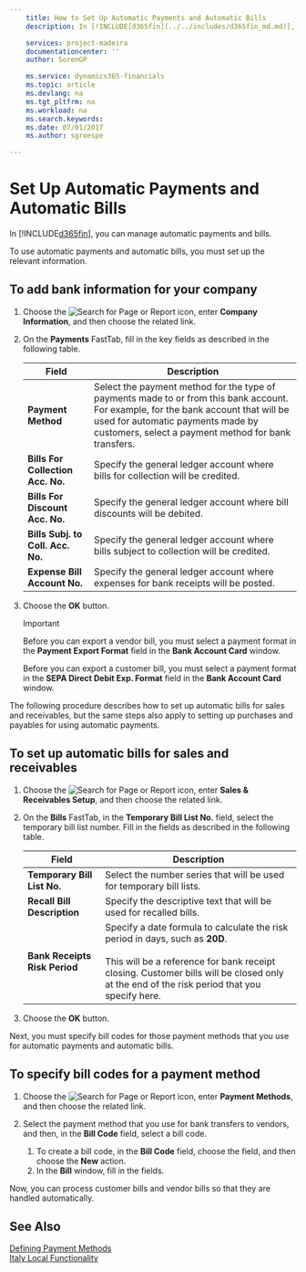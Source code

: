 ```yaml
---
    title: How to Set Up Automatic Payments and Automatic Bills
    description: In [!INCLUDE[d365fin](../../includes/d365fin_md.md)], you can manage automatic payments and bills.

    services: project-madeira 
    documentationcenter: ''
    author: SorenGP

    ms.service: dynamics365-financials
    ms.topic: article
    ms.devlang: na
    ms.tgt_pltfrm: na
    ms.workload: na
    ms.search.keywords:
    ms.date: 07/01/2017
    ms.author: sgroespe

---
```

# Set Up Automatic Payments and Automatic Bills
In [!INCLUDE[d365fin](../../includes/d365fin_md.md)], you can manage automatic payments and bills.  

To use automatic payments and automatic bills, you must set up the relevant information.  

## To add bank information for your company  

1.  Choose the ![Search for Page or Report](../../media/ui-search/search_small.png "Search for Page or Report icon") icon, enter **Company Information**, and then choose the related link.  
2.  On the **Payments** FastTab, fill in the key fields as described in the following table.  

    |Field|Description|  
    |------------------------------------|---------------------------------------|  
    |**Payment Method**|Select the payment method for the type of payments made to or from this bank account. For example, for the bank account that will be used for automatic payments made by customers, select a payment method for bank transfers.|  
    |**Bills For Collection Acc. No.**|Specify the general ledger account where bills for collection will be credited.|  
    |**Bills For Discount Acc. No.**|Specify the general ledger account where bill discounts will be debited.|  
    |**Bills Subj. to Coll. Acc. No.**|Specify the general ledger account where bills subject to collection will be credited.|  
    |**Expense Bill Account No.**|Specify the general ledger account where expenses for bank receipts will be posted.|  

5.  Choose the **OK** button.  

    > [!IMPORTANT]  
    >  Before you can export a vendor bill, you must select a payment format in the **Payment Export Format** field in the **Bank Account Card** window.  
    >   
    >  Before you can export a customer bill, you must select a payment format in the **SEPA Direct Debit Exp. Format** field in the **Bank Account Card** window.  

The following procedure describes how to set up automatic bills for sales and receivables, but the same steps also apply to setting up purchases and payables for using automatic payments.  

## To set up automatic bills for sales and receivables  

1.  Choose the ![Search for Page or Report](../../media/ui-search/search_small.png "Search for Page or Report icon") icon, enter **Sales & Receivables Setup**, and then choose the related link.  
2.  On the **Bills** FastTab, in the **Temporary Bill List No.** field, select the temporary bill list number. Fill in the fields as described in the following table.  

    |Field|Description|  
    |---------------------------------|---------------------------------------|  
    |**Temporary Bill List No.**|Select the number series that will be used for temporary bill lists.|  
    |**Recall Bill Description**|Specify the descriptive text that will be used for recalled bills.|  
    |**Bank Receipts Risk Period**|Specify a date formula to calculate the risk period in days, such as **20D**.<br /><br /> This will be a reference for bank receipt closing. Customer bills will be closed only at the end of the risk period that you specify here.|  

3.  Choose the **OK** button.  

 Next, you must specify bill codes for those payment methods that you use for automatic payments and automatic bills.  

## To specify bill codes for a payment method  

1.  Choose the ![Search for Page or Report](../../media/ui-search/search_small.png "Search for Page or Report icon") icon, enter **Payment Methods**, and then choose the related link.  
2.  Select the payment method that you use for bank transfers to vendors, and then, in the **Bill Code** field, select a bill code.  

    1.  To create a bill code, in the **Bill Code** field, choose the field, and then choose the **New** action.  
    2.  In the **Bill** window, fill in the fields.

Now, you can process customer bills and vendor bills so that they are handled automatically.  

## See Also  
 [Defining Payment Methods](../../finance-payment-methods.md)     
  [Italy Local Functionality](italy-local-functionality.md)
